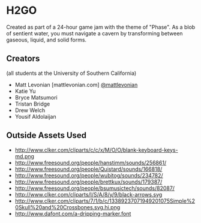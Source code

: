 H2GO
=======
Created as part of a 24-hour game jam with the theme of "Phase". As a blob of sentient water, you must navigate a cavern by transforming between gaseous, liquid, and solid forms.

Creators
-----------
(all students at the University of Southern California)
 * Matt Levonian
   [mattlevonian.com] [@mattlevonian](twitter.com/mattlevonian)
 * Katie Yu
 * Bryce Matsumori
 * Tristan Bridge
 * Drew Welch
 * Yousif Aldolaijan 

Outside Assets Used
-----------
 * http://www.clker.com/cliparts/c/c/x/M/O/O/blank-keyboard-keys-md.png
 * http://www.freesound.org/people/hanstimm/sounds/256861/
 * http://www.freesound.org/people/Quistard/sounds/166818/
 * http://www.freesound.org/people/wubitog/sounds/234782/
 * http://www.freesound.org/people/brettkux/sounds/179387/
 * http://www.freesound.org/people/bsumusictech/sounds/82087/
 * http://www.clker.com/cliparts/I/S/A/8/y/9/black-arrows.svg
 * http://www.clker.com/cliparts/7/1/b/c/13389237071949201075Simple%20Skull%20and%20Crossbones.svg.hi.png
 * http://www.dafont.com/a-dripping-marker.font